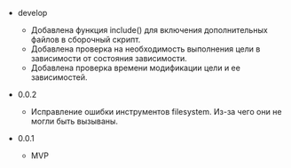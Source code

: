 * develop
    - Добавлена функция include() для включения дополнительных файлов в сборочный скрипт.
    - Добавлена проверка на необходимость выполнения цели в зависимости от состояния зависимости.
    - Добавлена проверка времени модификации цели и ее зависимостей. 

* 0.0.2
    - Исправление ошибки инструментов filesystem. Из-за чего они не могли быть вызываны.

* 0.0.1
    - MVP